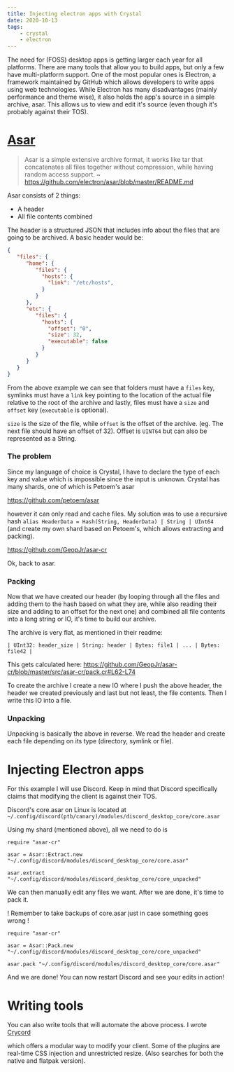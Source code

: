 ```yaml
---
title: Injecting electron apps with Crystal
date: 2020-10-13
tags:
    - crystal
    - electron
---
```


The need for (FOSS) desktop apps is getting larger each year for all platforms. There are many tools that allow you to build apps, but only a few have multi-platform support. One of the most popular ones is Electron, a framework maintained by GitHub which allows developers to write apps using web technologies. While Electron has many disadvantages (mainly performance and theme wise), it also holds the app's source in a simple archive, asar. This allows us to view and edit it's source (even though it's probably against their TOS).

# [Asar](https://github.com/electron/asar)

> Asar is a simple extensive archive format, it works like tar that concatenates all files together without compression, while having random access support.
~ https://github.com/electron/asar/blob/master/README.md

Asar consists of 2 things:

- A header
- All file contents combined

The header is a structured JSON that includes info about the files that are going to be archived. A basic header would be:
```json
{
   "files": {
      "home": {
         "files": {
           "hosts": {
             "link": "/etc/hosts",
           }
         }
      },
      "etc": {
         "files": {
           "hosts": {
             "offset": "0",
             "size": 32,
             "executable": false
           }
         }
      }
   }
}
```

From the above example we can see that folders must have a `files` key, symlinks must have a `link` key pointing to the location of the actual file relative to the root of the archive and lastly, files must have a `size` and `offset` key (`executable` is optional).

`size` is the size of the file, while `offset` is the offset of the archive. (eg. The next file should have an offset of 32). Offset is `UINT64` but can also be represented as a String.

### The problem

Since my language of choice is Crystal, I have to declare the type of each key and value which is impossible since the input is unknown. Crystal has many shards, one of which is Petoem's asar 

https://github.com/petoem/asar

however it can only read and cache files. My solution was to use a recursive hash `alias HeaderData = Hash(String, HeaderData) | String | UInt64` (and create my own shard based on Petoem's, which allows extracting and packing). 

https://github.com/GeopJr/asar-cr

Ok, back to asar.

### Packing

Now that we have created our header (by looping through all the files and adding them to the hash based on what they are, while also reading their size and adding to an offset for the next one) and combined all file contents into a long string or IO, it's time to build our archive.

The archive is very flat, as mentioned in their readme:

`| UInt32: header_size | String: header | Bytes: file1 | ... | Bytes: file42 |`

This gets calculated here: https://github.com/GeopJr/asar-cr/blob/master/src/asar-cr/pack.cr#L62-L74

To create the archive I create a new IO where I push the above header, the header we created previously and last but not least, the file contents. Then I write this IO into a file.

### Unpacking

Unpacking is basically the above in reverse. We read the header and create each file depending on its type (directory, symlink or file).

# Injecting Electron apps

For this example I will use Discord. Keep in mind that Discord specifically claims that modifying the client is against their TOS.

Discord's core.asar on Linux is located at `~/.config/discord(ptb/canary)/modules/discord_desktop_core/core.asar`

Using my shard (mentioned above), all we need to do is
```cr
require "asar-cr"

asar = Asar::Extract.new "~/.config/discord/modules/discord_desktop_core/core.asar"

asar.extract "~/.config/discord/modules/discord_desktop_core/core_unpacked"
```

We can then manually edit any files we want.
After we are done, it's time to pack it.

! Remember to take backups of core.asar just in case something goes wrong !

```cr
require "asar-cr"

asar = Asar::Pack.new "~/.config/discord/modules/discord_desktop_core/core_unpacked"

asar.pack "~/.config/discord/modules/discord_desktop_core/core.asar"
```

And we are done! You can now restart Discord and see your edits in action!

# Writing tools

You can also write tools that will automate the above process. I wrote [Crycord](https://crycord.geopjr.dev/)

which offers a modular way to modify your client. Some of the plugins are real-time CSS injection and unrestricted resize. (Also searches for both the native and flatpak version).
